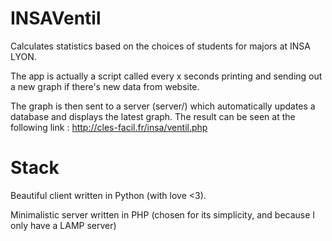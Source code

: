 # INSAVentil
Calculates statistics based on the choices of students for majors at INSA LYON.

The app is actually a script called every x seconds printing and sending out a new graph if there's new data from website.

The graph is then sent to a server (server/) which automatically updates a database and displays the latest graph.
The result can be seen at the following link : http://cles-facil.fr/insa/ventil.php

# Stack
Beautiful client written in Python (with love <3).

Minimalistic server written in PHP (chosen for its simplicity, and because I only have a LAMP server)
